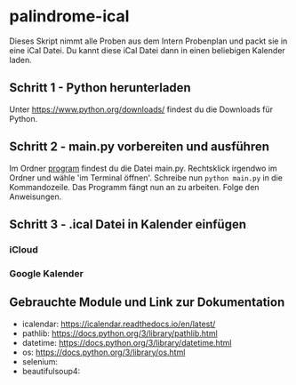 # palindrome-ical

Dieses Skript nimmt alle Proben aus dem Intern Probenplan und packt sie in eine iCal Datei.
Du kannt diese iCal Datei dann in einen beliebigen Kalender laden.

## Schritt 1 - Python herunterladen
Unter https://www.python.org/downloads/ findest du die Downloads für Python.

## Schritt 2 - main.py vorbereiten und ausführen
Im Ordner [program](./program/) findest du die Datei main.py. Rechtsklick irgendwo im Ordner und wähle 'im Terminal öffnen'. Schreibe nun ```python main.py``` in die Kommandozeile.
Das Programm fängt nun an zu arbeiten. Folge den Anweisungen.

## Schritt 3 - .ical Datei in Kalender einfügen

### iCloud

### Google Kalender

## Gebrauchte Module und Link zur Dokumentation
- icalendar:		https://icalendar.readthedocs.io/en/latest/
- pathlib:		https://docs.python.org/3/library/pathlib.html
- datetime:		https://docs.python.org/3/library/datetime.html
- os:			https://docs.python.org/3/library/os.html
- selenium:		
- beautifulsoup4:	
